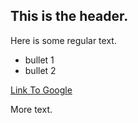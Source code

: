 ## This is the header.

Here is some regular text.

* bullet 1
* bullet 2

[Link To Google](http://www.google.com)

More text.
